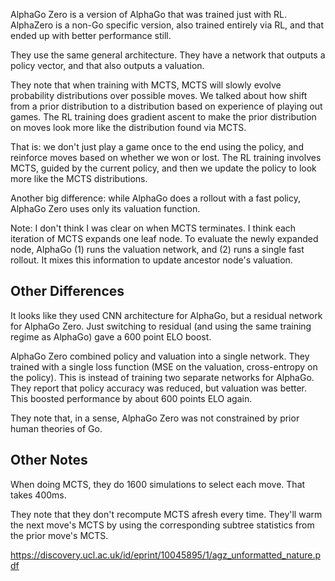 AlphaGo Zero is a version of AlphaGo that was trained just with RL.
AlphaZero is a non-Go specific version, also trained entirely via RL,
and that ended up with better performance still.

They use the same general architecture. They have a network that outputs
a policy vector, and that also outputs a valuation.

They note that when training with MCTS, MCTS will slowly evolve
probability distributions over possible moves. We talked about how shift
from a prior distribution to a distribution based on experience of
playing out games. The RL training does gradient ascent to make the
prior distribution on moves look more like the distribution found via
MCTS.

That is: we don't just play a game once to the end using the policy, and
reinforce moves based on whether we won or lost. The RL training
involves MCTS, guided by the current policy, and then we update the
policy to look more like the MCTS distributions.

Another big difference: while AlphaGo does a rollout with a fast policy,
AlphaGo Zero uses only its valuation function.

Note: I don't think I was clear on when MCTS terminates. I think each
iteration of MCTS expands one leaf node. To evaluate the newly expanded
node, AlphaGo (1) runs the valuation network, and (2) runs a single fast
rollout. It mixes this information to update ancestor node's valuation.

## Other Differences

It looks like they used CNN architecture for AlphaGo, but a residual
network for AlphaGo Zero. Just switching to residual (and using the same
training regime as AlphaGo) gave a 600 point ELO boost.

AlphaGo Zero combined policy and valuation into a single network. They
trained with a single loss function (MSE on the valuation, cross-entropy
on the policy). This is instead of training two separate networks for
AlphaGo. They report that policy accuracy was reduced, but valuation was
better. This boosted performance by about 600 points ELO again.

They note that, in a sense, AlphaGo Zero was not constrained by prior
human theories of Go.

## Other Notes

When doing MCTS, they do 1600 simulations to select each move. That
takes 400ms.

They note that they don't recompute MCTS afresh every time. They'll warm
the next move's MCTS by using the corresponding subtree statistics from
the prior move's MCTS.

https://discovery.ucl.ac.uk/id/eprint/10045895/1/agz_unformatted_nature.pdf
